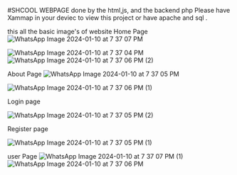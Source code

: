 #SHCOOL WEBPAGE done by the html,js, and the backend php 
 Please have Xammap in your deviec to view this project or have apache and sql .

 this all the basic image's  of website
 Home Page
![WhatsApp Image 2024-01-10 at 7 37 07 PM](https://github.com/Shri2703/StudentSphere/assets/126264718/33757e6c-f32f-46f1-bcb5-9096d2b8c477)

![WhatsApp Image 2024-01-10 at 7 37 04 PM](https://github.com/Shri2703/StudentSphere/assets/126264718/50187d8e-6216-4966-a40c-93396113767e)
![WhatsApp Image 2024-01-10 at 7 37 06 PM (2)](https://github.com/Shri2703/StudentSphere/assets/126264718/a3c600e5-4545-4a5d-a32a-8bc6040ec992)

About Page
![WhatsApp Image 2024-01-10 at 7 37 05 PM](https://github.com/Shri2703/StudentSphere/assets/126264718/3db8fb8b-fb92-4a23-8ef4-0dbded84b82f)

![WhatsApp Image 2024-01-10 at 7 37 06 PM (1)](https://github.com/Shri2703/StudentSphere/assets/126264718/0b127c99-9cc1-49c7-ad95-411d3fadbb25)

Login page


![WhatsApp Image 2024-01-10 at 7 37 05 PM (2)](https://github.com/Shri2703/StudentSphere/assets/126264718/0ff91da3-cdf0-4614-b3cc-e6f2108a8f97)

Register page


![WhatsApp Image 2024-01-10 at 7 37 05 PM (1)](https://github.com/Shri2703/StudentSphere/assets/126264718/6ec2bfa8-fb36-4ed3-95b2-0a3b656827fc)

 user Page 
![WhatsApp Image 2024-01-10 at 7 37 07 PM (1)](https://github.com/Shri2703/StudentSphere/assets/126264718/cce6ab11-7c51-4342-a1b4-83ef87f776b5)
![WhatsApp Image 2024-01-10 at 7 37 06 PM](https://github.com/Shri2703/StudentSphere/assets/126264718/bbc87e59-2320-45d5-8920-c64ee44a959f)
